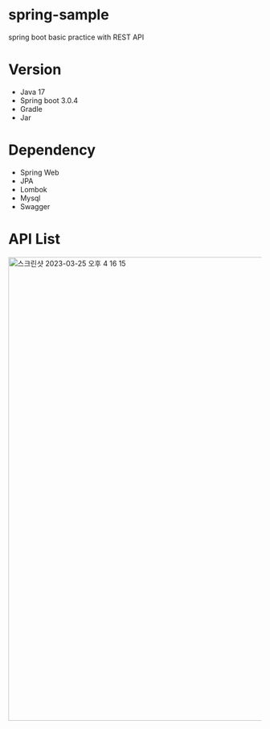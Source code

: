 # spring-sample
spring boot basic practice with REST API

# Version
* Java 17
* Spring boot 3.0.4
* Gradle
* Jar

# Dependency
* Spring Web
* JPA
* Lombok
* Mysql
* Swagger

# API List
<img width="922" alt="스크린샷 2023-03-25 오후 4 16 15" src="https://user-images.githubusercontent.com/70689677/227703020-cd59400b-803a-48ba-bf61-0c45c3a8785e.png">
